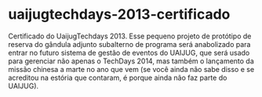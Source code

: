 uaijugtechdays-2013-certificado
===============================

Certificado do UaijugTechdays 2013. Esse pequeno projeto de protótipo de reserva do gândula adjunto subalterno de programa será anabolizado para entrar no futuro sistema de gestão de eventos do UAIJUG, que será usado para gerenciar não apenas o TechDays 2014, mas também o lançamento da missão chinesa a marte no ano que vem (se você ainda não sabe disso e se acreditou na estória que contaram, é porque ainda não faz parte do UAIJUG).

